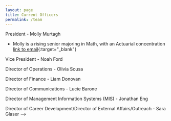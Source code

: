 ```yaml
---
layout: page
title: Current Officers
permalink: /team
---
```


President - Molly Murtagh 
- Molly is a rising senior majoring in Math, with an Actuarial concentration <br>
[link to email](mailto:mfmurtagh@umass.edu){:target="_blank"}

Vice President - Noah Ford

Director of Operations - Olivia Sousa

Director of Finance - Liam Donovan

Director of Communications - Lucie Barone

Director of Management Information Systems (MIS) - Jonathan Eng

Director of Career Development/Director of External Affairs/Outreach - Sara Glaser -->